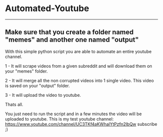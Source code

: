 # Automated-Youtube
--------------------------------------------------------------------------------------------------------------------------------
 Make sure that you create a folder named "memes" and another one named "output"
--------------------------------------------------------------------------------------------------------------------------------


With this simple python script you are able to automate an entire youtube channel.


1 - It will scrape videos from a given subreddit and will download them on your "memes" folder.

2 - It will merge all the non corrupted videos into 1 single video. This video is saved on your "output" folder.

3 - It will upload the video to youtube.


Thats all.

You just need to run the script and in a few minutes the video will be uploaded to youtube.
This is my test youtube channel: https://www.youtube.com/channel/UC3TKf4aKWhalYtPzfn2lbQw
subscribe ;)

